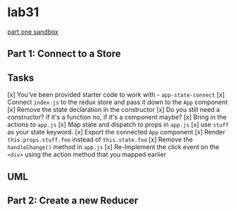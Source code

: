 # lab31

[part one sandbox](https://codesandbox.io/s/n771jx0mz0)

## Part 1: Connect to a Store

## Tasks
[x] You've been provided starter code to work with - `app-state-connect`
[x] Connect `index.js` to the redux store and pass it down to the `App` component
[x] Remove the state declaration in the constructor
  [x] Do you still need a constructor? if it's a function no, if it's a component maybe?
[x] Bring in the actions to `app.js`
[x] Map state and dispatch to props in `app.js`
  [x] use `stuff` as your state keyword.
[x]  Export the connected `App` component
[x]  Render `this.props.stuff.foo` instead of `this.state.foo`
[x] Remove the `handleChange()` method in `app.js`
[x] Re-Implement the click event on the `<div>` using the action method that you mapped earlier

## UML

## Part 2: Create a new Reducer
